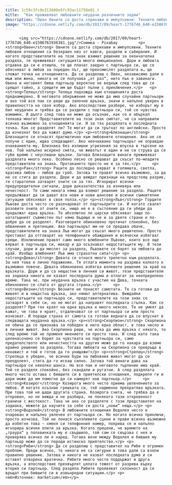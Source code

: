 ```yaml
---
title: 1c59c3fc0e313600e9fc93ac11758e01_t
mitle:  "Как преживяват любовните неудачи различните зодии"
description: "Овен Овните са доста сприхави и импулсивни. Техните любовни отношения са безкраен низ от кавги, раздели и събирания. И когато представителите на този знак взимат решение за окончателна раздяла, те преживяват ситуацията много емоционално. Дори и любовта отдавна да си е отишла, те ще плачат заедно с партньора си, ще се обясняват в любов за …"
image: "https://cdnone.netlify.com/db/2017/09/heart-1776746_640-e1506761936381.jpg"
---
```


          <img src="https://cdnone.netlify.com/db/2017/09/heart-1776746_640-e1506761936381.jpg"/>Снимка - Pixabay         <p><strong>Овен</strong> Овните са доста сприхави и импулсивни. Техните любовни отношения са безкраен низ от кавги, раздели и събирания. И когато представителите на този знак взимат решение за окончателна раздяла, те преживяват ситуацията много емоционално. Дори и любовта отдавна да си е отишла, те ще плачат заедно с партньора си, ще се обясняват в любов за пореден път, ще преосмислят раздялата и… ще сложат точка на отношенията. Да се разделиш с Овен, независимо дали е мъж или жена, никога не се получава „от раз“, нито пък е завинаги. Овена и неговият бивш партньор вероятно не веднъж след това ще се срещат тайно, а срещите им ще бъдат пълни с приключения.</p>   <p><strong>Телец</strong> Телеца подхожда към отношенията доста преднамерено. В неговото обкръжение не може да има случайни партньори и ако той все пак се реши да започне връзка, значи е напълно уверен в правилността на своя избор. Ако впоследствие разбере, че изборът му е бил неудачен и трябва да се раздели с партньора си, той се чувства измамен. И дълго след това не може да осъзнае, как се е объркал толкова много! Представителите на този знак смятат, че са направили всичко възможно за отношенията си. И за тях раздялата е последната точка. Как се разделят ли? Те могат да си тръгнат по английски. Просто да изчезнат без да кажат дума.</p> <p><strong>Близнаци</strong> Близнаците се отнасят прагматично към любовните отношения. Ако не се получи с един, идва следващият. Ако неочаквано партньорът не оправдае очакванията му, Близнака без излишни угризения за впуска в търсене на нов. Той напълно искрено смята, че животът е един и не си струва да се губи време с неуспешни връзки. Затова Близнаците винаги преживяват раздялата много леко. Особено лесно се решават да скъсат по-младите представители на знака. Протакането просто не е за тях.</p>     <p><strong>Рак</strong> Раците до последно вярват в голямата, светла, красива любов – любов до гроб. Затова те правят всичко възможно, за да не се стига до раздяла. Дори и да виждат признаци на предстоящ разрив, те старателно затварят очите си за тях. Игнорират всички предупредителни сигнали, дори доказателства за изневяра или нечестност. Те сами никога няма да вземат решение за раздяла. Раците продължават да си дават все нови и нови шансове и всички съмнителни ситуации обясняват в своя полза.</p> <p><strong>Лъв</strong> Гордите Лъвове доста често се разочароват от партньорите си. И когато свалят розовите очила от очите си, нищо не е в състояние да ги убеди да продължат една връзка. Те абсолютно по царски обясняват защо по-нататъшният съвместен път няма бъдеще и че и за двете страни е по-добре да се разделят. Разговорите обикновено протичат спокойно, без обвинения и претенции. Ако партньорът им не се предава обаче, представителите на знака Лъв могат да скъсат много решително. Просто престават да отговарят на телефонните обаждания и всячески избягват срещи. Изключение правят само много влюбените Лъвове, които все още вярват в партньора си, макар и да осъзнават недостатъците му. В тези случаи, дори и да мислят за раздяла, Лъвовете се борят за любовта до край. Изобщо влюбеният Лъв има страхотна сила!</p> <p><strong>Дева</strong> Девата се отнася много трепетно към раздялата. За нея това е лично поражение. Тя отлага момента на разрива колкото е възможно повече. Девата обикновено избягва волевото решение за край на връзката. Дори и да са нещастни в личния си живот, тези представители на зодиака никога не казват последната дума и отлагат за неопределено време. Така че, при неудачна връзка с участие на Дева, точката обикновено се слага от другата страна.</p>     <p><strong>Везни</strong> Везните не понасят самотата. Те са готови да живеят и в нещастна връзка, ако нямат алтернатива. Виждайки недостатъците на партньора си, представителите на този знак се затварят в себе си, но не могат да направят последната стъпка. Как се разделят? При тях краят на една връзка е много неясен. Те не умеят да кажат, че това е краят, отдалечават се от партньора си или просто изчезват. И поради страха от самота са готови веднага да се впуснат в следващата неудачна връзка.</p> <p><strong>Скорпион</strong> Скорпиона не обича да се признава за победен в нито една област, в това число и в личния живот. Ако Скорпиона реши, че иска да има връзка с някого, то след време той не променя мнението си просто така. И след като така целенасочено се борил за чувствата на партньора си, само предателството или нечестността на другия може да го накара да вземе крайно решение за раздяла. Тогава любовта на Скорпиона се превръща в ненавист и той е готов да го унищожи!</p> <p><strong>Стрелец</strong> Стрелеца е убеден, че всички бури на любовния живот могат да се преодолеят, стига да го искаш силно. Затова той винаги дава на партньора си няколко шанса. Но все пак и неговото търпение има край. Той се разделя спокойно, без скандали и ругатни. А след раздялата много често остава с бившите си в приятелски отношения, подкрепя ги и дори може да им помогне да си намерят нов партньор.</p>     <p><strong>Козирог</strong> Козирога много често приема увлечението за любов. И когато осъзнае грешката си, той надменно прекратява връзката. При това той не щади другата страна. Козирога счита, че трябва да е откровен, но не вижда и не разбира, че понякога тази откровеност граничи с жестокост. Така че ако се разделяте с този представител на зодиака, можете да научите за себе си доста „нови“ неща.</p> <p><strong>Водолей</strong> В любовните отношения Водолея често е очарован и напълно увлечен от партньора си. Но когато всичко приключи, просто изчезва. Той не понася сълзливите сцени и прави всичко възможно да избегне това – сменя си телефонния номер, покрива се и напълно игнорира всички опити за връзка. Когато прецени, че времето на „траура“ у половинката му е свършило, той сам се свързва с нея и проверява всичко ли е наред. Тогава вече между Водолея и бившия му партньор може да се породи истинско приятелство.</p> <p><strong>Риби</strong> Да се разделиш с представител на Риби е огромен проблем. Преди всичко, те никога не са сигурни в това дали са взели правилно решение. Затова и никога не казват последната дума и си оставят отворена вратичка. Рибите много често поддържат и друга връзка, а впоследствие прехвърлят цялата тежест от разрива върху втория си партньор. След раздяла Рибите проявяват склонност да се връщат при бившите си в извънредни ситуации.</p> <p><em>Източник: marketium</em></p>         